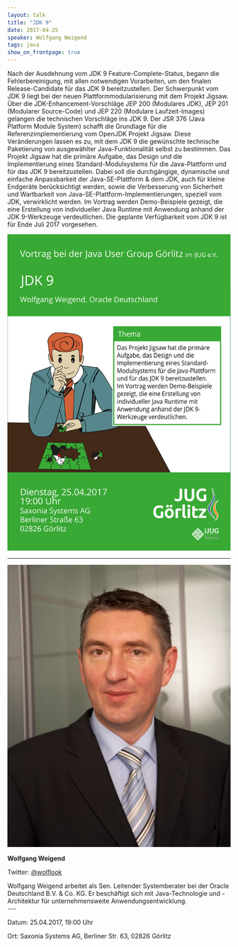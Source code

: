 ```yaml
---
layout: talk
title: "JDK 9"
date: 2017-04-25
speaker: Wolfgang Weigend
tags: java
show_on_frontpage: true
---
```


Nach der Ausdehnung vom JDK 9 Feature-Complete-Status, begann die Fehlerbereinigung, mit allen notwendigen Vorarbeiten, um den finalen Release-Candidate für das JDK 9 bereitzustellen. Der Schwerpunkt vom JDK 9 liegt bei der neuen Plattformmodularisierung mit dem Projekt Jigsaw. Über die JDK-Enhancement-Vorschläge JEP 200 (Modulares JDK), JEP 201 (Modularer Source-Code) und JEP 220 (Modulare Laufzeit-Images) gelangen die technischen Vorschläge ins JDK 9. Der JSR 376 (Java Platform Module System) schafft die Grundlage für die Referenzimplementierung vom OpenJDK Projekt Jigsaw. Diese Veränderungen lassen es zu, mit dem JDK 9 die gewünschte technische Paketierung von ausgewählter Java-Funktionalität selbst zu bestimmen. Das Projekt Jigsaw hat die primäre Aufgabe, das Design und die Implementierung eines Standard-Modulsystems für die Java-Plattform und für das JDK 9 bereitzustellen. Dabei soll die durchgängige, dynamische und einfache Anpassbarkeit der Java-SE-Plattform & dem JDK, auch für kleine Endgeräte berücksichtigt werden, sowie die Verbesserung von Sicherheit und Wartbarkeit von Java-SE-Plattform-Implementierungen, speziell vom JDK, verwirklicht werden. Im Vortrag werden Demo-Beispiele gezeigt, die eine Erstellung von individueller Java Runtime mit Anwendung anhand der JDK 9-Werkzeuge verdeutlichen. Die geplante Verfügbarkeit vom JDK 9 ist für Ende Juli 2017 vorgesehen.

<img class="event-poster" src="/images/plakat_2017_04.png">

---
<div class="speaker-info">
  <div class="short-info">
    <img src="/images/wolfgang_weigend.jpg">
    <p><strong>Wolfgang Weigend</strong></p>
    <p>Twitter: <a href="https://twitter.com/wolflook">@wolflook</a></p>
  </div>
  <div class="description">
    Wolfgang Weigend arbeitet als Sen. Leitender Systemberater bei der Oracle Deutschland B.V. & Co. KG. Er beschäftigt sich mit Java-Technologie und -Architektur für unternehmensweite Anwendungsentwicklung.
  </div>
</div>
---

Datum: 25.04.2017, 19:00 Uhr

Ort: Saxonia Systems AG, Berliner Str. 63, 02826 Görlitz
